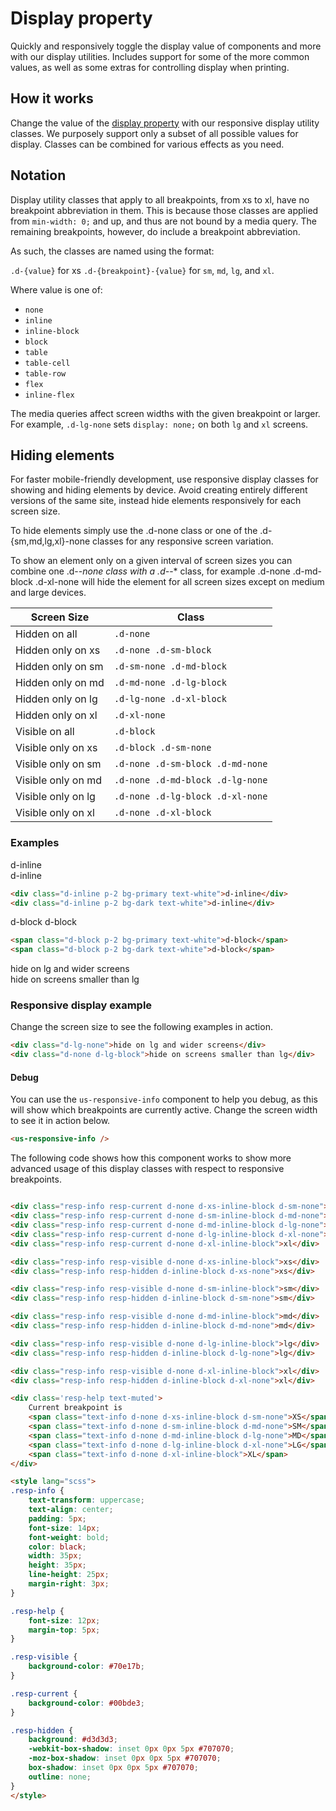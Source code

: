 # Display property

Quickly and responsively toggle the display value of components and more with our display utilities. Includes support for some of the more common values, as well as some extras for controlling display when printing.

## How it works

Change the value of the [display property](https://developer.mozilla.org/en-US/docs/Web/CSS/display) with our responsive display utility classes. We purposely support only a subset of all possible values for display. Classes can be combined for various effects as you need.

## Notation

Display utility classes that apply to all breakpoints, from xs to xl, have no breakpoint abbreviation in them. This is because those classes are applied from `min-width: 0;` and up, and thus are not bound by a media query. The remaining breakpoints, however, do include a breakpoint abbreviation.

As such, the classes are named using the format:

`.d-{value}` for xs
`.d-{breakpoint}-{value}` for `sm`, `md`, `lg`, and `xl`.

Where value is one of:

* `none`
* `inline`
* `inline-block`
* `block`
* `table`
* `table-cell`
* `table-row`
* `flex`
* `inline-flex`

The media queries affect screen widths with the given breakpoint or larger. For example, `.d-lg-none` sets `display: none;` on both `lg` and `xl` screens.

## Hiding elements

For faster mobile-friendly development, use responsive display classes for showing and hiding elements by device. Avoid creating entirely different versions of the same site, instead hide elements responsively for each screen size.

To hide elements simply use the .d-none class or one of the .d-{sm,md,lg,xl}-none classes for any responsive screen variation.

To show an element only on a given interval of screen sizes you can combine one .d-*-none class with a .d-*-* class, for example .d-none .d-md-block .d-xl-none will hide the element for all screen sizes except on medium and large devices.

| Screen Size  | Class |
| ------------- | ------- | 
| Hidden on all  | `.d-none` |
| Hidden only on xs	| `.d-none .d-sm-block` |
| Hidden only on sm	| `.d-sm-none .d-md-block` |
| Hidden only on md	| `.d-md-none .d-lg-block` |
| Hidden only on lg	| `.d-lg-none .d-xl-block` |
| Hidden only on xl	| `.d-xl-none` |
| Visible on all | `.d-block` |
| Visible only on xs | `.d-block .d-sm-none` |
| Visible only on sm | `.d-none .d-sm-block .d-md-none` |
| Visible only on md | `.d-none .d-md-block .d-lg-none` |
| Visible only on lg | `.d-none .d-lg-block .d-xl-none` |
| Visible only on xl | `.d-none .d-xl-block` |

### Examples

<div class="mt-3 mb-3">
    <div class="d-inline p-2 bg-primary text-white">d-inline</div>
    <div class="d-inline p-2 bg-dark text-white">d-inline</div>
</div>

```html
<div class="d-inline p-2 bg-primary text-white">d-inline</div>
<div class="d-inline p-2 bg-dark text-white">d-inline</div>
```

<div class="mt-3 mb-3">
    <span class="d-block p-2 bg-primary text-white">d-block</span>
    <span class="d-block p-2 bg-dark text-white">d-block</span>
</div>

```html
<span class="d-block p-2 bg-primary text-white">d-block</span>
<span class="d-block p-2 bg-dark text-white">d-block</span>
```

<div class="mt-3 mb-3">
    <div class="d-lg-none">hide on lg and wider screens</div>
    <div class="d-none d-lg-block">hide on screens smaller than lg</div>
</div>

### Responsive display example

Change the screen size to see the following examples in action.

```html
<div class="d-lg-none">hide on lg and wider screens</div>
<div class="d-none d-lg-block">hide on screens smaller than lg</div>
```

#### Debug

You can use the `us-responsive-info` component to help you debug, as this will show which breakpoints are currently active. Change the screen width to see it in action below.

<div>
    <us-responsive-info />
</div>

```html
<us-responsive-info />
```

The following code shows how this component works to show more advanced usage of this display classes with respect to responsive breakpoints.

```html

<div class="resp-info resp-current d-none d-xs-inline-block d-sm-none">xs</div>
<div class="resp-info resp-current d-none d-sm-inline-block d-md-none">sm</div>
<div class="resp-info resp-current d-none d-md-inline-block d-lg-none">md</div>
<div class="resp-info resp-current d-none d-lg-inline-block d-xl-none">lg</div>
<div class="resp-info resp-current d-none d-xl-inline-block">xl</div>

<div class="resp-info resp-visible d-none d-xs-inline-block">xs</div>
<div class="resp-info resp-hidden d-inline-block d-xs-none">xs</div>

<div class="resp-info resp-visible d-none d-sm-inline-block">sm</div>
<div class="resp-info resp-hidden d-inline-block d-sm-none">sm</div>

<div class="resp-info resp-visible d-none d-md-inline-block">md</div>
<div class="resp-info resp-hidden d-inline-block d-md-none">md</div>

<div class="resp-info resp-visible d-none d-lg-inline-block">lg</div>
<div class="resp-info resp-hidden d-inline-block d-lg-none">lg</div>

<div class="resp-info resp-visible d-none d-xl-inline-block">xl</div>
<div class="resp-info resp-hidden d-inline-block d-xl-none">xl</div>

<div class='resp-help text-muted'>
    Current breakpoint is 
    <span class="text-info d-none d-xs-inline-block d-sm-none">XS</span>
    <span class="text-info d-none d-sm-inline-block d-md-none">SM</span>
    <span class="text-info d-none d-md-inline-block d-lg-none">MD</span>
    <span class="text-info d-none d-lg-inline-block d-xl-none">LG</span>
    <span class="text-info d-none d-xl-inline-block">XL</span>
</div>

<style lang="scss">
.resp-info {
    text-transform: uppercase;
    text-align: center;
    padding: 5px;
    font-size: 14px;
    font-weight: bold;
    color: black;
    width: 35px;
    height: 35px;
    line-height: 25px;
    margin-right: 3px;
}

.resp-help {
    font-size: 12px;
    margin-top: 5px;
}

.resp-visible {
    background-color: #70e17b;
}

.resp-current {
    background-color: #00bde3;
}

.resp-hidden {
    background: #d3d3d3;
    -webkit-box-shadow: inset 0px 0px 5px #707070;
    -moz-box-shadow: inset 0px 0px 5px #707070;
    box-shadow: inset 0px 0px 5px #707070;
    outline: none;
}
</style>

```


